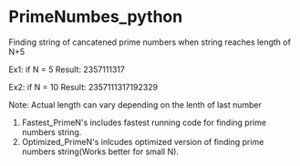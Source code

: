 # PrimeNumbes_python

Finding string of cancatened prime numbers when string reaches length of N+5

Ex1: if N = 5
Result: 2357111317

Ex2: if N = 10
Result: 2357111317192329

Note: Actual length can vary depending on the lenth of last number
 
1. Fastest_PrimeN's includes fastest running code for finding prime numbers string.
2. Optimized_PrimeN's inlcudes optimized version of finding prime numbers string(Works better for small N).
